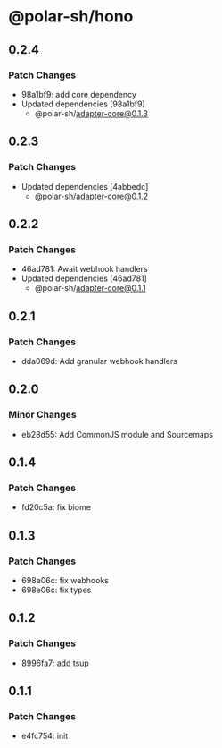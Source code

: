 # @polar-sh/hono

## 0.2.4

### Patch Changes

- 98a1bf9: add core dependency
- Updated dependencies [98a1bf9]
  - @polar-sh/adapter-core@0.1.3

## 0.2.3

### Patch Changes

- Updated dependencies [4abbedc]
  - @polar-sh/adapter-core@0.1.2

## 0.2.2

### Patch Changes

- 46ad781: Await webhook handlers
- Updated dependencies [46ad781]
  - @polar-sh/adapter-core@0.1.1

## 0.2.1

### Patch Changes

- dda069d: Add granular webhook handlers

## 0.2.0

### Minor Changes

- eb28d55: Add CommonJS module and Sourcemaps

## 0.1.4

### Patch Changes

- fd20c5a: fix biome

## 0.1.3

### Patch Changes

- 698e06c: fix webhooks
- 698e06c: fix types

## 0.1.2

### Patch Changes

- 8996fa7: add tsup

## 0.1.1

### Patch Changes

- e4fc754: init
